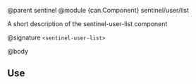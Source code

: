 @parent sentinel
@module {can.Component} sentinel/user/list <sentinel-user-list>

A short description of the sentinel-user-list component

@signature `<sentinel-user-list>`

@body

## Use

